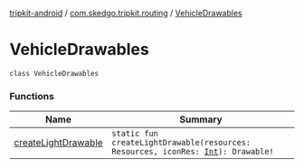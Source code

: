 [tripkit-android](../../index.md) / [com.skedgo.tripkit.routing](../index.md) / [VehicleDrawables](./index.md)

# VehicleDrawables

`class VehicleDrawables`

### Functions

| Name | Summary |
|---|---|
| [createLightDrawable](create-light-drawable.md) | `static fun createLightDrawable(resources: Resources, iconRes: `[`Int`](https://kotlinlang.org/api/latest/jvm/stdlib/kotlin/-int/index.html)`): Drawable!` |
